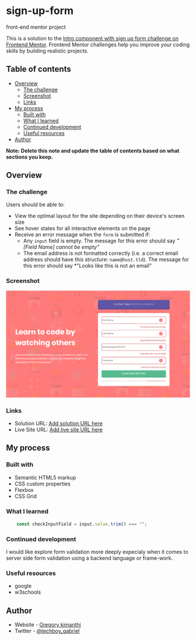 # sign-up-form
front-end mentor project

This is a solution to the [Intro component with sign up form challenge on Frontend Mentor](https://www.frontendmentor.io/challenges/intro-component-with-signup-form-5cf91bd49edda32581d28fd1). Frontend Mentor challenges help you improve your coding skills by building realistic projects. 

## Table of contents

- [Overview](#overview)
  - [The challenge](#the-challenge)
  - [Screenshot](#screenshot)
  - [Links](#links)
- [My process](#my-process)
  - [Built with](#built-with)
  - [What I learned](#what-i-learned)
  - [Continued development](#continued-development)
  - [Useful resources](#useful-resources)
- [Author](#author)

**Note: Delete this note and update the table of contents based on what sections you keep.**

## Overview

### The challenge
Users should be able to:

- View the optimal layout for the site depending on their device's screen size
- See hover states for all interactive elements on the page
- Receive an error message when the `form` is submitted if:
  - Any `input` field is empty. The message for this error should say *"[Field Name] cannot be empty"*
  - The email address is not formatted correctly (i.e. a correct email address should have this structure: `name@host.tld`). The message for this error should say *"Looks like this is not an email"

### Screenshot

![](./images/screenshot.png)

### Links

- Solution URL: [Add solution URL here](https://github.com/kimanthigregory/sign-up-form.git)
- Live Site URL: [Add live site URL here](https://kimanthigregory.github.io/sign-up-form/)

## My process

### Built with

- Semantic HTML5 markup
- CSS custom properties
- Flexbox
- CSS Grid

### What I learned



```JavaScript
    const checkInputField = input.value.trim() === "";

```

### Continued development
I would like explore form validation more deeply expecialy when it comes to server side form validation using a backend language or frame-work.
### Useful resources

- google
- w3schools

## Author

- Website - [Gregory kimanthi](https://kimanthigregory.github.io/portfolio-website/)
- Twitter - [@techboy_gabriel](https://www.twitter.com/techboy_gabriel)

